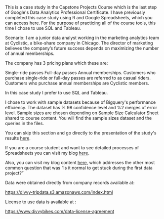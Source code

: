 This is a case study in the Capstone Projects Course which is the last step of Google's Data Analytics Professional Certificate. I have previously completed this case study using R and Google Spreadsheets, which you can access here. For the purpose of practicing all of the course tools, this time I chose to use SQL and Tableau.

Scenario:
I am a junior data analyst working in the marketing analytics team at Cyclistic, a bike-share company in Chicago. The director of marketing believes the company’s future success depends on maximizing the number of annual memberships.

The company has 3 pricing plans which these are:

Single-ride passes
Full-day passes
Annual memberships.
Customers who purchase single-ride or full-day passes are referred to as casual riders.
Customers who purchase annual memberships are Cyclistic members.


In this case study I prefer to use SQL and Tableau. 

I chose to work with sample datasets because of Bigquery's performance efficiency. The dataset has % 98 confidence level and %2 merges of error level. Sample sizes are chosen depending on Sample Size Calculator Sheet shared to course content. You will find the sample sizes dataset and the queries in the files.

You can skip this section and go directly to the presentation of the study's results [here](https://public.tableau.com/views/cyclistic_case_study_dashboards/CasualRidersandMembersbyDayofWeek?:language=en-US&:display_count=n&:origin=viz_share_link).

If you are a course student and want to see detailed processes of Spreadsheets you can visit my blog [here](https://denizevcimen.com/blog/google-data-analytics-capstone-cyclistic-case-study).

Also, you can visit my blog content [here](https://denizevcimen.com/blog/my-first-data-analytics-project), which addresses the other most common question that was “Is it normal to get stuck during the first data project?”

Data were obtained directly from company records available at:

https://divvy-tripdata.s3.amazonaws.com/index.html

License to use data is available at :

https://www.divvybikes.com/data-license-agreement
